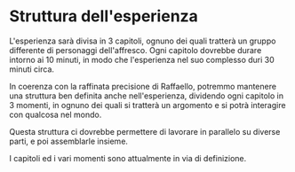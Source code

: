 # Struttura dell'esperienza

L'esperienza sarà divisa in 3 capitoli, ognuno dei quali tratterà un gruppo differente di personaggi dell'affresco.
Ogni capitolo dovrebbe durare intorno ai 10 minuti, in modo che l'esperienza nel suo complesso duri 30 minuti circa.

In coerenza con la raffinata precisione di Raffaello, potremmo mantenere una struttura ben definita anche nell'esperienza,
dividendo ogni capitolo in 3 momenti, in ognuno dei quali si tratterà un argomento e si potrà interagire con qualcosa nel mondo.

Questa struttura ci dovrebbe permettere di lavorare in parallelo su diverse parti, e poi assemblarle insieme.

I capitoli ed i vari momenti sono attualmente in via di definizione.

